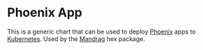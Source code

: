 # Phoenix App

This is a generic chart that can be used to deploy [Phoenix](http://phoenixframework.org/) apps to [Kubernetes](https://kubernetes.io/).  Used by the [Mandrag](https://github.com/cschiewek/mandrag) hex package.
